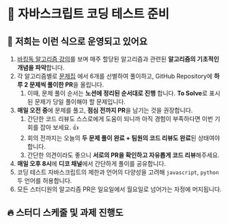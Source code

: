 # 👊 자바스크립트 코딩 테스트 준비

## 🚀 저희는 이런 식으로 운영되고 있어요

1. [바킹독 알고리즘 강의](https://www.youtube.com/watch?v=LcOIobH7ues&list=PLtqbFd2VIQv4O6D6l9HcD732hdrnYb6CY)를 보며 매주 할당된 알고리즘과 관련된 **알고리즘의 기초적인 개념을 파악**합니다.
2. 각 알고리즘별로 [문제집](https://www.acmicpc.net/workbook/by/BaaaaaaaaaaarkingDog) 에서 6개를 선별하여 풀이하고, GitHub Repository에 **하루 2 문제씩 풀이한 PR**을 올립니다.
   1. 이때, 문제 풀이 순서는 **노션에 정리된 순서대로 진행** 합니다. **To Solve**로 표시된 문제가 당일 풀이해야 할 문제입니다.
3. **매일 오전 중**에 문제를 풀고, **점심 전까지 PR**을 남기는 것을 권장합니다.
   1. 간단한 코드 리뷰도 스스로에게 도움이 되니까 아직 경험이 부족하다면 이번 기회를 잡아 보세요. 👍
   2. 회의 전까지는 오늘의 **두 문제 풀이 완료 + 팀원의 코드 리뷰도 완료**된 상태여야 합니다.
   3. 간단한 의견이라도 좋으니 **서로의 PR을 확인하고 자유롭게 코드 리뷰**해주세요.
4. **매일 오후 8시**에 **디코 채널**에서 간단하게 풀이를 공유합니다.   
5. 코딩 테스트 자바스크립트의 제한과 언어의 다양성을 고려해 `javascript`, `python` 두 언어를 허용합니다.
6. 모든 스터디원의 알고리즘 PR은 일요일에서 월요일로 넘어가는 자정에 머지됩니다.

## 🔥 스터디 스케줄 및 과제 진행도
